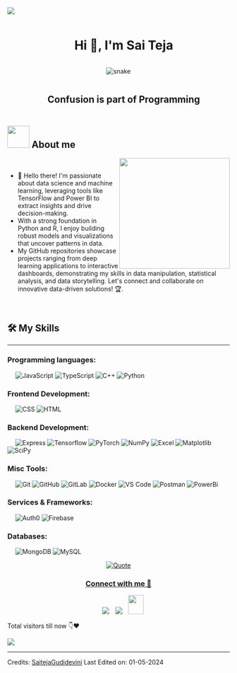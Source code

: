 
<!--horizontal divider(gradiant)-->
<img src="https://user-images.githubusercontent.com/73097560/115834477-dbab4500-a447-11eb-908a-139a6edaec5c.gif">

<!--h1 without bottom border-->
<div id="user-content-toc">
  <ul align="center">
    <summary><h1 style="display: inline-block">Hi 👋, I'm Sai Teja</h1></summary>
  </ul>
</div>


<!--- snake -->
<div align="center">
  <img  src="https://github.com/SaitejaGudidevini/profile/blob/main/grid-snake.svg"
       alt="snake" /></a>
</div>


<!--h2 without bottom border-->
<div id="user-content-toc">
  <ul align="center">
    <summary><h2 style="display: inline-block">Confusion is part of Programming</h2></summary>
  </ul>
</div>




## <picture><img src = "https://github.com/7oSkaaa/7oSkaaa/blob/main/Images/about_me.gif?raw=true" width = 50px></picture> About me

<picture> <img align="right" src="https://github.com/7oSkaaa/7oSkaaa/blob/main/Images/Right_Side.gif?raw=true" width = 250px></picture>

<br>


- 👋 Hello there! I'm passionate about data science and machine learning, leveraging tools like TensorFlow and Power BI to extract insights and drive decision-making.
- With a strong foundation in Python and R, I enjoy building robust models and visualizations that uncover patterns in data.
- My GitHub repositories showcase projects ranging from deep learning applications to interactive dashboards, demonstrating my skills in data manipulation, statistical analysis, and data storytelling. Let's connect and collaborate on innovative data-driven solutions! 🏆.
<br>




  ## 🛠️ My Skills
-------------------
### Programming languages:
&emsp;
![JavaScript](https://img.shields.io/badge/-JavaScript-000?&logo=JavaScript)
![TypeScript](https://img.shields.io/badge/-TypeScript-000?&logo=TypeScript&logoColor=007ACC)
![C++](https://img.shields.io/badge/-C++-000?logo=C%2B%2B)
![Python](https://img.shields.io/badge/-Python-000?logo=Python)
### Frontend Development:
&emsp;
![CSS](https://img.shields.io/badge/-CSS-000?logo=CSS3)
![HTML](https://img.shields.io/badge/-HTML-000?logo=HTML5)
### Backend Development:
&emsp;
![Express](https://img.shields.io/badge/-Express-000?logo=Express)
![Tensorflow](https://img.shields.io/badge/-Tensorflow-000?logo=Tensorflow)
![PyTorch](https://img.shields.io/badge/-PyTroch-000?logo=PyTorch)
![NumPy](https://img.shields.io/badge/-Numpy-000?logo=Numpy)
![Excel](https://img.shields.io/badge/-Excel-000?logo=Excel)
![Matplotlib](https://img.shields.io/badge/-Matplotlib-000?logo=Matplotlib)
![SciPy](https://img.shields.io/badge/-SciPy-000?logo=SciPy)
### Misc Tools:
&emsp;
![Git](https://img.shields.io/badge/-Git-000?logo=Git)
![GitHub](https://img.shields.io/badge/-GitHub-000?logo=GitHub)
![GitLab](https://img.shields.io/badge/-GitLab-000?logo=GitLab)
![Docker](https://img.shields.io/badge/-Docker-000?logo=Docker)
![VS Code](https://img.shields.io/badge/-VS%20Code-000?logo=Visual-Studio-Code)
![Postman](https://img.shields.io/badge/-Postman-000?logo=Postman)
![PowerBi](https://img.shields.io/badge/-PowerBi-000?logo=PowerBi)


### Services & Frameworks: 
&emsp;
![Auth0](https://img.shields.io/badge/-Auth0-000?logo=Auth0)
![Firebase](https://img.shields.io/badge/-Firebase-000?logo=Firebase)

### Databases:
&emsp;
![MongoDB](https://img.shields.io/badge/-MongoDB-000?logo=MongoDB)
![MySQL](https://img.shields.io/badge/-MySql-000?logo=MySql)



<p align = "center">
	<a href="https://github.com/piyushsuthar/github-readme-quotes"> <img alt = "Quote" src="https://quotes-github-readme.vercel.app/api?type=horizontal&theme=tokyonight&animation=grow_out_in&quoteCategory=programming">
</p>

<h3 align="center" >Connect with me 🤝 </h3>

<p align="center">

 <div align="center"  class="icons-social" style="margin-left: 10px;">
        <a   target="_blank" href="">
			<img src="https://img.icons8.com/doodle/40/000000/linkedin--v2.png" style="margin-left: 10px;" ></a>
        <a style="margin-left: 10px;" target="_blank" href="https://github.com/SaitejaGudidevini">
		<img src="https://img.icons8.com/doodle/40/000000/github--v1.png"></a>
           <a style="margin-left: 10px;" target="_blank" href="Saitejgudidevini901@gmail.com">
		<img src="https://img.icons8.com/doodle/2x/gmail-new.png" style=" width:35px; height:43px;"></a>
      </div>

</p>
<p>Total visitors till now 👇❤️</p>
<img src="https://profile-counter.glitch.me/SaitejaGudidevini/count.svg">

-------
Credits: [SaitejaGudidevini](https://github.com/SaitejaGudidevini)
Last Edited on: 01-05-2024
